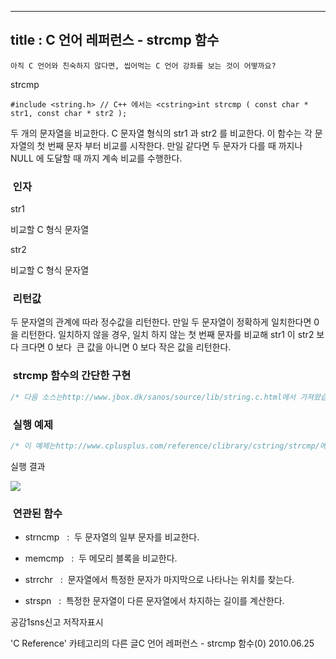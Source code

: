 ----------------
title : C 언어 레퍼런스 - strcmp 함수
--------------



```warning
아직 C 언어와 친숙하지 않다면, 씹어먹는 C 언어 강좌를 보는 것이 어떻까요?
```


strcmp




```info
#include <string.h> // C++ 에서는 <cstring>int strcmp ( const char * str1, const char * str2 );
```


두 개의 문자열을 비교한다.
C 문자열 형식의 str1 과 str2 를 비교한다.
이 함수는 각 문자열의 첫 번째 문자 부터 비교를 시작한다. 만일 같다면 두 문자가 다를 때 까지나 NULL 에 도달할 때 까지 계속 비교를 수행한다. 



###  인자




str1

비교할 C 형식 문자열

str2

비교할 C 형식 문자열



###  리턴값


두 문자열의 관계에 따라 정수값을 리턴한다.
만일 두 문자열이 정확하게 일치한다면 0 을 리턴한다.
일치하지 않을 경우, 일치 하지 않는 첫 번째 문자를 비교해 str1 이 str2 보다 크다면 0 보다  큰 값을 아니면 0 보다 작은 값을 리턴한다. 



###  strcmp 함수의 간단한 구현





```cpp
/* 다음 소스는http://www.jbox.dk/sanos/source/lib/string.c.html에서 가져왔습니다.*/int strcmp(const char *s1, const char *s2){  int ret = 0;  while (!(ret = *(unsigned char *) s1 - *(unsigned char *) s2) && *s2) ++s1, ++s2;  if (ret < 0)    ret = -1;  else if (ret > 0)    ret = 1 ;  return ret;}
```



###  실행 예제




```cpp
/* 이 예제는http://www.cplusplus.com/reference/clibrary/cstring/strcmp/에서 가져왔습니다. */#include <stdio.h>#include <string.h>int main (){    char szKey[] = "apple";    char szInput[80];    do {        printf ("Guess my favourite fruit? ");        gets (szInput);    } while (strcmp (szKey,szInput) != 0);    puts ("Correct answer!");    return 0;}
```


실행 결과


![](http://img1.daumcdn.net/thumb/R1920x0/?fname=http%3A%2F%2Fcfile29.uf.tistory.com%2Fimage%2F193B1B1E4C24BABDAC1454)




###  연관된 함수



* strncmp
  :  두 문자열의 일부 문자를 비교한다. 

* memcmp
  :  두 메모리 블록을 비교한다. 

* strrchr
  :  문자열에서 특정한 문자가 마지막으로 나타나는 위치를 찾는다. 

* strspn
  :  특정한 문자열이 다른 문자열에서 차지하는 길이를 계산한다.






공감1sns신고
저작자표시

'C Reference' 카테고리의 다른 글C 언어 레퍼런스 - strcmp 함수(0)
2010.06.25

